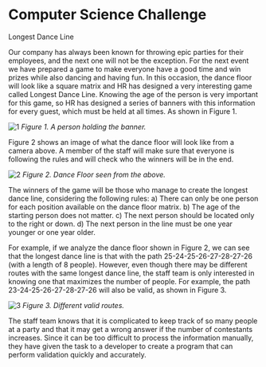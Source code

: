 # Computer Science Challenge
Longest Dance Line

Our company has always been known for throwing epic parties for their employees, and the next one will not be the exception. For the next event we have prepared a game to make everyone have a good time and win prizes while also dancing and having fun. In this occasion, the dance floor will look like a square matrix and HR has designed a very interesting game called Longest Dance Line. Knowing the age of the person is very important for this game, so HR has designed a series of banners with this information for every guest, which must be held at all times. As shown in Figure 1.

![1](https://github.com/gabrielcosson/computer-science-challenge/assets/71792818/97c84a3c-2f0b-4503-ba62-bd0dbc5f28f5)
<i>Figure 1. A person holding the banner.</i>

Figure 2 shows an image of what the dance floor will look like from a camera above. A member of the staff will make sure that everyone is following the rules and will check who the winners will be in the end.

![2](https://github.com/gabrielcosson/computer-science-challenge/assets/71792818/929a9214-15fd-4498-8a19-36d95fa08ad9)
<i>Figure 2. Dance Floor seen from the above.</i>

The winners of the game will be those who manage to create the longest dance line, considering the following rules:
  a)	There can only be one person for each position available on the dance floor matrix.
  b)	The age of the starting person does not matter.
  c)	The next person should be located only to the right or down.
  d)	The next person in the line must be one year younger or one year older.

For example, if we analyze the dance floor shown in Figure 2, we can see that the longest dance line is that with the path 25-24-25-26-27-28-27-26 (with a length of 8 people). However, even though there may be different routes with the same longest dance line, the staff team is only interested in knowing one that maximizes the number of people. For example, the path 23-24-25-26-27-28-27-26 will also be valid, as shown in Figure 3. 

![3](https://github.com/gabrielcosson/computer-science-challenge/assets/71792818/a5502695-845a-4775-890f-1d331761ea2d)
<i>Figure 3. Different valid routes.</i>

The staff team knows that it is complicated to keep track of so many people at a party and that it may get a wrong answer if the number of contestants increases. Since it can be too difficult to process the information manually, they have given the task to a developer to create a program that can perform validation quickly and accurately.


